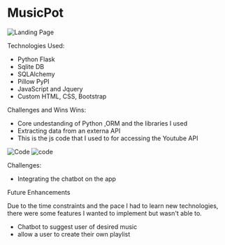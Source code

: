 # MusicPot

![Landing Page](https://cdn.glitch.com/e44c1459-375a-46ea-8f25-54f46de96c85%2FScreen%20Shot%202019-04-11%20at%2010.34.21%20PM.png?1555047330692)








Technologies Used:

- Python Flask
- Sqlite DB
- SQLAlchemy
- Pillow PyPI
- JavaScript and Jquery
- Custom HTML, CSS, Bootstrap

Challenges and Wins
 Wins: 
  - Core undestanding of Python ,ORM and the libraries I used
  - Extracting data from an externa API
- This is the js code that I used to for accessing the Youtube API

 ![Code](https://cdn.glitch.com/e44c1459-375a-46ea-8f25-54f46de96c85%2FScreen%20Shot%202019-04-11%20at%209.56.12%20PM.png?1555047580208)
 ![code](https://cdn.glitch.com/e44c1459-375a-46ea-8f25-54f46de96c85%2FScreen%20Shot%202019-04-11%20at%209.56.53%20PM.png?1555047724987)
  
 Challenges:
  - Integrating the chatbot on the app
 
 

Future Enhancements

Due to the time constraints and the pace I had to learn new technologies, there were some features I wanted to implement but wasn't able to.
- Chatbot to suggest user of desired music
- allow a user to create their own playlist


